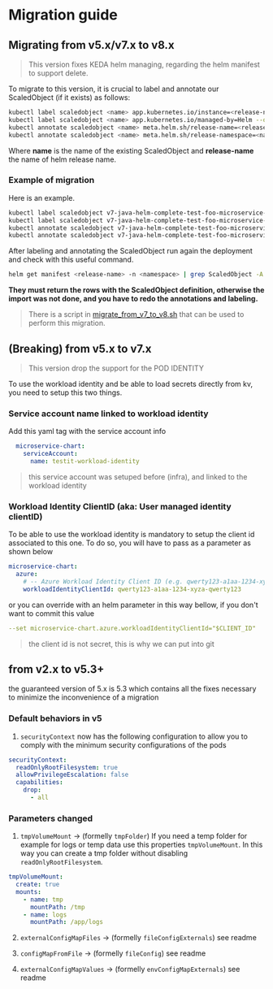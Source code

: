 <!-- markdownlint-disable MD029  -->
# Migration guide

## Migrating from v5.x/v7.x to v8.x

> This version fixes KEDA helm managing, regarding the helm manifest to support delete.

To migrate to this version, it is crucial to label and annotate our ScaledObject (if it exists) as follows:

```bash
kubectl label scaledobject <name> app.kubernetes.io/instance=<release-name> --overwrite
kubectl label scaledobject <name> app.kubernetes.io/managed-by=Helm --overwrite
kubectl annotate scaledobject <name> meta.helm.sh/release-name=<release-name> --overwrite
kubectl annotate scaledobject <name> meta.helm.sh/release-namespace=<namespace> --overwrite
```

Where **name** is the name of the existing ScaledObject and **release-name** the name of helm release name.

### Example of migration

Here is an example.

```bash
kubectl label scaledobject v7-java-helm-complete-test-foo-microservice-chart app.kubernetes.io/instance=v7-java-helm-complete-test-foo --overwrite -n testit
kubectl label scaledobject v7-java-helm-complete-test-foo-microservice-chart app.kubernetes.io/managed-by=Helm --overwrite -n testit
kubectl annotate scaledobject v7-java-helm-complete-test-foo-microservice-chart meta.helm.sh/release-name=v7-java-helm-complete-test-foo --overwrite -n testit
kubectl annotate scaledobject v7-java-helm-complete-test-foo-microservice-chart meta.helm.sh/release-namespace=testit --overwrite -n testit
```

After labeling and annotating the ScaledObject run again the deployment and check with this useful command.

```bash
helm get manifest <release-name> -n <namespace> | grep ScaledObject -A 10
```

**They must return the rows with the ScaledObject definition, otherwise 
the import was not done, and you have to redo the annotations and labeling.** 

> There is a script in [migrate_from_v7_to_v8.sh](./scripts/migrate_from_v7_to_v8.sh) that can be used to perform this migration.

## (Breaking) from v5.x to v7.x

> This version drop the support for the POD IDENTITY

To use the workload identity and be able to load secrets directly from kv, you need to setup this two things.

### Service account name linked to workload identity

Add this yaml tag with the service account info

```yaml
  microservice-chart:
    serviceAccount:
      name: testit-workload-identity
```

> this service account was setuped before (infra), and linked to the workload identity

### Workload Identity ClientID (aka: User managed identity clientID)

To be able to use the workload identity is mandatory to setup the client id associated to this one.
To do so, you will have to pass as a parameter as shown below

```yaml
microservice-chart:
  azure:
    # -- Azure Workload Identity Client ID (e.g. qwerty123-a1aa-1234-xyza-qwerty123)
    workloadIdentityClientId: qwerty123-a1aa-1234-xyza-qwerty123
```

or you can override with an helm parameter in this way bellow, if you don't want to commit this value

```yaml
--set microservice-chart.azure.workloadIdentityClientId="$CLIENT_ID"
```

> the client id is not secret, this is why we can put into git

## from v2.x to v5.3+

the guaranteed version of 5.x is 5.3 which contains all the fixes necessary to minimize the inconvenience of a migration

### Default behaviors in v5

1. `securityContext` now has the following configuration to allow you to comply with the minimum security configurations of the pods

  ```yaml
  securityContext:
    readOnlyRootFilesystem: true
    allowPrivilegeEscalation: false
    capabilities:
      drop:
        - all
  ```

### Parameters changed

1. `tmpVolumeMount` -> (formelly `tmpFolder`) If you need a temp folder for example for logs or temp data use this properties `tmpVolumeMount`. In this way you can create a tmp folder without disabling `readOnlyRootFilesystem`.

  ```yaml
  tmpVolumeMount:
    create: true
    mounts:
      - name: tmp
        mountPath: /tmp
      - name: logs
        mountPath: /app/logs
  ```

2. `externalConfigMapFiles` -> (formelly `fileConfigExternals`) see readme

3. `configMapFromFile` -> (formelly `fileConfig`) see readme

4. `externalConfigMapValues` -> (formelly `envConfigMapExternals`) see readme

